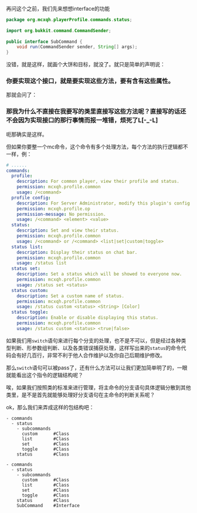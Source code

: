 再问这个之前，我们先来想想interface的功能
```Java
package org.mcxqh.playerProfile.commands.status;  
  
import org.bukkit.command.CommandSender;  
  
public interface SubCommand {  
    void run(CommandSender sender, String[] args);  
}
```
没错，就是这样，就画个大饼和目标，就没了。就只是简单的声明说：
### 你要实现这个接口，就是要实现这些方法，要有含有这些属性。

那就会问了：
### 那我为什么不直接在我要写的类里直接写这些方法呢？直接写的话还不会因为实现接口的那行事情而报一堆错，烦死了L\[\-\_\-L\]

呃那确实是这样。

但如果你要整一个mc命令，这个命令有多个处理方法，每个方法的执行逻辑都不一样，例：
```Yaml
# ......
commands:  
  profile:  
    description: For common player, view their profile and status.  
    permission: mcxqh.profile.common  
    usage: /<command>  
  profile config:  
    description: For Server Administrator, modify this plugin's config.  
    permission: mcxqh.profile.op  
    permission-message: No permission.  
    usage: /<command> <element> <value>  
  status:  
    description: Set and view their status.  
    permission: mcxqh.profile.common  
    usage: /<command> or /<command> <list|set|custom|toggle>  
  status list:  
    description: Display their status on chat bar.  
    permission: mcxqh.profile.common  
    usage: /status list  
  status set:  
    description: Set a status which will be showed to everyone now.  
    permission: mcxqh.profile.common  
    usage: /status set <status>  
  status custom:  
    description: Set a custom name of status.  
    permission: mcxqh.profile.common  
    usage: /status custom <status> <String> [Color]  
  status toggle:  
    description: Enable or disable displaying this status.  
    permission: mcxqh.profile.common  
    usage: /status custom <status> <true|false>
```
如果我们用`switch`语句来进行每个分支的处理，也不是不可以，但是经过各种类型判断、形参数组判断、以及各类错误捕获处理，这样写出来的`status`的命令代码会有好几百行，非常不利于他人合作维护以及你自己后期维护修改。

那么`switch`语句可以被pass了，还有什么方法可以让我们更加简单明了的，一眼就能看出这个指令的逻辑结构呢？

唉，如果我们按照类的标准来进行管理，将主命令的分支语句具体逻辑分散到其他类里，是不是首先就能够处理好分支语句在主命令的判断关系呢？

ok，那么我们来弄成这样的包结构吧：
```
- commands
  - status
    - subcommands
      custom      #Class
      list        #Class
      set         #Class
      toggle      #Class
	status        #Class
```


```
- commands
  - status
    - subcommands
      custom      #Class
      list        #Class
      set         #Class
      toggle      #Class
	status        #Class
	SubCommand    #Interface
```
